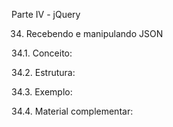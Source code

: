Parte IV - jQuery

34. Recebendo e manipulando JSON

34.1. Conceito:

34.2. Estrutura:

34.3. Exemplo:

34.4. Material complementar:
